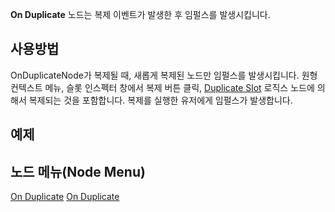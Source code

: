 <languages></languages>

**On Duplicate** 노드는 복제 이벤트가 발생한 후 임펄스를 발생시킵니다.

## 사용방법

OnDuplicateNode가 복제될 때, 새롭게 복제된 노드만 임펄스를 발생시킵니다.
원형 컨텍스트 메뉴, 슬롯 인스펙터 창에서 복제 버튼 클릭, [Duplicate
Slot](Duplicate_Slot_(Protoflux_node)/ko "wikilink") 로직스 노드에
의해서 복제되는 것을 포함합니다. 복제를 실행한 유저에게 임펄스가
발생합니다.

## 예제

## 노드 메뉴(Node Menu)

[On Duplicate](Category:Protoflux{{#translation:}} "wikilink") [On
Duplicate](Category:Protoflux:Flow:Events{{#translation:}} "wikilink")